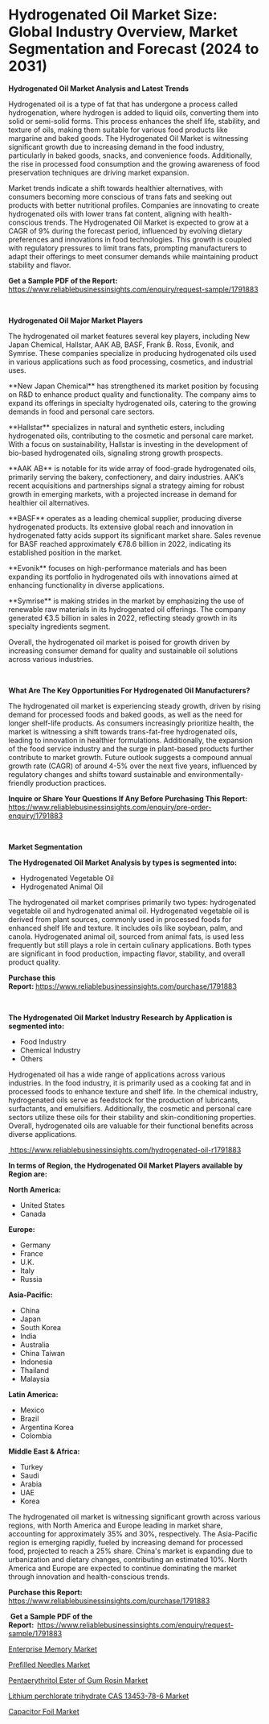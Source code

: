 <p><h1>Hydrogenated Oil Market Size: Global Industry Overview, Market Segmentation and Forecast (2024 to 2031)</h1></p><p><strong>Hydrogenated Oil Market Analysis and Latest Trends</strong></p>
<p><p>Hydrogenated oil is a type of fat that has undergone a process called hydrogenation, where hydrogen is added to liquid oils, converting them into solid or semi-solid forms. This process enhances the shelf life, stability, and texture of oils, making them suitable for various food products like margarine and baked goods. The Hydrogenated Oil Market is witnessing significant growth due to increasing demand in the food industry, particularly in baked goods, snacks, and convenience foods. Additionally, the rise in processed food consumption and the growing awareness of food preservation techniques are driving market expansion.</p><p>Market trends indicate a shift towards healthier alternatives, with consumers becoming more conscious of trans fats and seeking out products with better nutritional profiles. Companies are innovating to create hydrogenated oils with lower trans fat content, aligning with health-conscious trends. The Hydrogenated Oil Market is expected to grow at a CAGR of 9% during the forecast period, influenced by evolving dietary preferences and innovations in food technologies. This growth is coupled with regulatory pressures to limit trans fats, prompting manufacturers to adapt their offerings to meet consumer demands while maintaining product stability and flavor.</p></p>
<p><strong>Get a Sample PDF of the Report:&nbsp;</strong> <a href="https://www.reliablebusinessinsights.com/enquiry/request-sample/1791883?utm_campaign=1091&utm_medium=2&utm_source=Github&utm_content=ia&utm_term=09112024&utm_id=hydrogenated-oil">https://www.reliablebusinessinsights.com/enquiry/request-sample/1791883</a></p>
<p>&nbsp;</p>
<p><strong>Hydrogenated Oil Major Market Players</strong></p>
<p><p>The hydrogenated oil market features several key players, including New Japan Chemical, Hallstar, AAK AB, BASF, Frank B. Ross, Evonik, and Symrise. These companies specialize in producing hydrogenated oils used in various applications such as food processing, cosmetics, and industrial uses.</p><p>**New Japan Chemical** has strengthened its market position by focusing on R&D to enhance product quality and functionality. The company aims to expand its offerings in specialty hydrogenated oils, catering to the growing demands in food and personal care sectors.</p><p>**Hallstar** specializes in natural and synthetic esters, including hydrogenated oils, contributing to the cosmetic and personal care market. With a focus on sustainability, Hallstar is investing in the development of bio-based hydrogenated oils, signaling strong growth prospects.</p><p>**AAK AB** is notable for its wide array of food-grade hydrogenated oils, primarily serving the bakery, confectionery, and dairy industries. AAK’s recent acquisitions and partnerships signal a strategy aiming for robust growth in emerging markets, with a projected increase in demand for healthier oil alternatives.</p><p>**BASF** operates as a leading chemical supplier, producing diverse hydrogenated products. Its extensive global reach and innovation in hydrogenated fatty acids support its significant market share. Sales revenue for BASF reached approximately €78.6 billion in 2022, indicating its established position in the market.</p><p>**Evonik** focuses on high-performance materials and has been expanding its portfolio in hydrogenated oils with innovations aimed at enhancing functionality in diverse applications.</p><p>**Symrise** is making strides in the market by emphasizing the use of renewable raw materials in its hydrogenated oil offerings. The company generated €3.5 billion in sales in 2022, reflecting steady growth in its specialty ingredients segment.</p><p>Overall, the hydrogenated oil market is poised for growth driven by increasing consumer demand for quality and sustainable oil solutions across various industries.</p></p>
<p>&nbsp;</p>
<p><strong>What Are The Key Opportunities For Hydrogenated Oil Manufacturers?</strong></p>
<p><p>The hydrogenated oil market is experiencing steady growth, driven by rising demand for processed foods and baked goods, as well as the need for longer shelf-life products. As consumers increasingly prioritize health, the market is witnessing a shift towards trans-fat-free hydrogenated oils, leading to innovation in healthier formulations. Additionally, the expansion of the food service industry and the surge in plant-based products further contribute to market growth. Future outlook suggests a compound annual growth rate (CAGR) of around 4-5% over the next five years, influenced by regulatory changes and shifts toward sustainable and environmentally-friendly production practices.</p></p>
<p><strong>Inquire or Share Your Questions If Any Before Purchasing This Report:</strong> <a href="https://www.reliablebusinessinsights.com/enquiry/pre-order-enquiry/1791883?utm_campaign=1091&utm_medium=2&utm_source=Github&utm_content=ia&utm_term=09112024&utm_id=hydrogenated-oil">https://www.reliablebusinessinsights.com/enquiry/pre-order-enquiry/1791883</a></p>
<p>&nbsp;</p>
<p><strong>Market Segmentation</strong></p>
<p><strong>The Hydrogenated Oil Market Analysis by types is segmented into:</strong></p>
<p><ul><li>Hydrogenated Vegetable Oil</li><li>Hydrogenated Animal Oil</li></ul></p>
<p><p>The hydrogenated oil market comprises primarily two types: hydrogenated vegetable oil and hydrogenated animal oil. Hydrogenated vegetable oil is derived from plant sources, commonly used in processed foods for enhanced shelf life and texture. It includes oils like soybean, palm, and canola. Hydrogenated animal oil, sourced from animal fats, is used less frequently but still plays a role in certain culinary applications. Both types are significant in food production, impacting flavor, stability, and overall product quality.</p></p>
<p><strong>Purchase this Report:&nbsp;</strong><a href="https://www.reliablebusinessinsights.com/purchase/1791883?utm_campaign=1091&utm_medium=2&utm_source=Github&utm_content=ia&utm_term=09112024&utm_id=hydrogenated-oil">https://www.reliablebusinessinsights.com/purchase/1791883</a></p>
<p>&nbsp;</p>
<p><strong>The Hydrogenated Oil Market Industry Research by Application is segmented into:</strong></p>
<p><ul><li>Food Industry</li><li>Chemical Industry</li><li>Others</li></ul></p>
<p><p>Hydrogenated oil has a wide range of applications across various industries. In the food industry, it is primarily used as a cooking fat and in processed foods to enhance texture and shelf life. In the chemical industry, hydrogenated oils serve as feedstock for the production of lubricants, surfactants, and emulsifiers. Additionally, the cosmetic and personal care sectors utilize these oils for their stability and skin-conditioning properties. Overall, hydrogenated oils are valuable for their functional benefits across diverse applications.</p></p>
<p><a href="https://www.reliablebusinessinsights.com/hydrogenated-oil-r1791883?utm_campaign=1091&utm_medium=2&utm_source=Github&utm_content=ia&utm_term=09112024&utm_id=hydrogenated-oil">&nbsp;https://www.reliablebusinessinsights.com/hydrogenated-oil-r1791883</a></p>
<p><strong>In terms of Region, the Hydrogenated Oil Market Players available by Region are:</strong></p>
<p>
    <p> <strong> North America: </strong>
        <ul>
            <li>United States</li>
            <li>Canada</li>
        </ul>
        </p> 
    <p> <strong> Europe: </strong>
        <ul>
            <li>Germany</li>
            <li>France</li>
            <li>U.K.</li>
            <li>Italy</li>
            <li>Russia</li>
        </ul>
        </p> 
    <p> <strong> Asia-Pacific: </strong>
        <ul>
            <li>China</li>
            <li>Japan</li>
            <li>South Korea</li>
            <li>India</li>
            <li>Australia</li>
            <li>China Taiwan</li>
            <li>Indonesia</li>
            <li>Thailand</li>
            <li>Malaysia</li>
        </ul>
        </p> 
    <p> <strong> Latin America: </strong>
        <ul>
            <li>Mexico</li>
            <li>Brazil</li>
            <li>Argentina Korea</li>
            <li>Colombia</li>
        </ul>
        </p> 
    <p> <strong> Middle East & Africa: </strong>
        <ul>
            <li>Turkey</li>
            <li>Saudi</li>
            <li>Arabia</li>
            <li>UAE</li>
            <li>Korea</li>
        </ul>
    </p>
    </p>
<p><p>The hydrogenated oil market is witnessing significant growth across various regions, with North America and Europe leading in market share, accounting for approximately 35% and 30%, respectively. The Asia-Pacific region is emerging rapidly, fueled by increasing demand for processed food, projected to reach a 25% share. China's market is expanding due to urbanization and dietary changes, contributing an estimated 10%. North America and Europe are expected to continue dominating the market through innovation and health-conscious trends.</p></p>
<p><strong>Purchase this Report: </strong><a href="https://www.reliablebusinessinsights.com/purchase/1791883?utm_campaign=1091&utm_medium=2&utm_source=Github&utm_content=ia&utm_term=09112024&utm_id=hydrogenated-oil">https://www.reliablebusinessinsights.com/purchase/1791883</a></p>
<p>&nbsp;<strong>Get a Sample PDF of the Report:&nbsp;&nbsp;</strong><a href="https://www.reliablebusinessinsights.com/enquiry/request-sample/1791883?utm_campaign=1091&utm_medium=2&utm_source=Github&utm_content=ia&utm_term=09112024&utm_id=hydrogenated-oil">https://www.reliablebusinessinsights.com/enquiry/request-sample/1791883</a></p>
<p><strong></strong></p>
<p><p><a href="https://www.linkedin.com/pulse/exploring-enterprise-memory-market-dynamics-revenue-analysis-growth-daazf?utm_campaign=1091&utm_medium=2&utm_source=Github&utm_content=ia&utm_term=09112024&utm_id=hydrogenated-oil">Enterprise Memory Market</a></p><p><a href="https://issuu.com/reportprime-2/docs/prefilled-needles-market-size-2030._110c45a109271e?utm_campaign=1091&utm_medium=2&utm_source=Github&utm_content=ia&utm_term=09112024&utm_id=hydrogenated-oil">Prefilled Needles Market</a></p><p><a href="https://github.com/burdgexaraeqn/Market-Research-Report-List-1/blob/main/pentaerythritol-ester-of-gum-rosin-market.md?utm_campaign=1091&utm_medium=2&utm_source=Github&utm_content=ia&utm_term=09112024&utm_id=hydrogenated-oil">Pentaerythritol Ester of Gum Rosin Market</a></p><p><a href="https://www.linkedin.com/pulse/strategic-market-insights-global-lithium-perchlorate-trihydrate-wiacf?utm_campaign=1091&utm_medium=2&utm_source=Github&utm_content=ia&utm_term=09112024&utm_id=hydrogenated-oil">Lithium perchlorate trihydrate CAS 13453-78-6 Market</a></p><p><a href="https://github.com/whitbyuhringenn/Market-Research-Report-List-1/blob/main/capacitor-foil-market.md?utm_campaign=1091&utm_medium=2&utm_source=Github&utm_content=ia&utm_term=09112024&utm_id=hydrogenated-oil">Capacitor Foil Market</a></p></p>